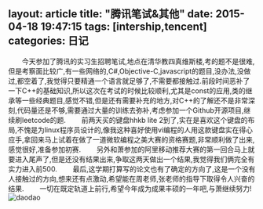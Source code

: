 layout: article
title: "腾讯笔试&其他"
date: 2015-04-18 19:47:15
tags: [intership,tencent]
categories: 日记
---
&emsp;&emsp;今天参加了腾讯的实习生招聘笔试,地点在清华教四真维斯楼,考的题不是很难,但是考察面比较广,有一些网络的,C#,Objective-C,javascript的题目,没办法,没做过,都空着了,我觉得只要精通一个语言就足够了,不需要都接触过.前段时间恶补了一下C++的基础知识,所以这次在考试的时候比较顺利,尤其是const的应用,类的继承等一些经典题目,感觉不错,但是还有需要补充的地方,对C++的了解还不是非常深刻,代码量还是不够,需要通过大量的训练去弥补,考虑参加一个Github开源项目,继续刷leetcode的题.
&emsp;&emsp;前两天买的键盘hhkb lite 2到了,实在是喜欢这个键盘的布局,不愧是为linux程序员设计的,像我这种喜好使用vi编程的人用这款键盘实在得心应手,拿回来马上试着在做了一道微软编程之美大赛的资格赛题,非常顺利做了出来,感觉很好,准备参加初赛.
&emsp;&emsp;另外和萧参加的阿里移动推荐大赛的第一回合马上就要进入尾声了,但是还没有结果出来,争取这两天做出一个结果,我觉得我们俩完全有实力进入前500.
&emsp;&emsp;最后,这学期打算写的论文也有了确定的方向了,这是一个没有人接触过的方向,想来还有点激动,希望能在周老师,张老师的指导下取得令人兴奋的结果.
&emsp;&emsp;一切在既定轨道上前行,希望今年成为成果丰硕的一年吧,与萧继续努力!
![daodao](http://axyu.github.io/images/daodao1.jpg  "daodao")